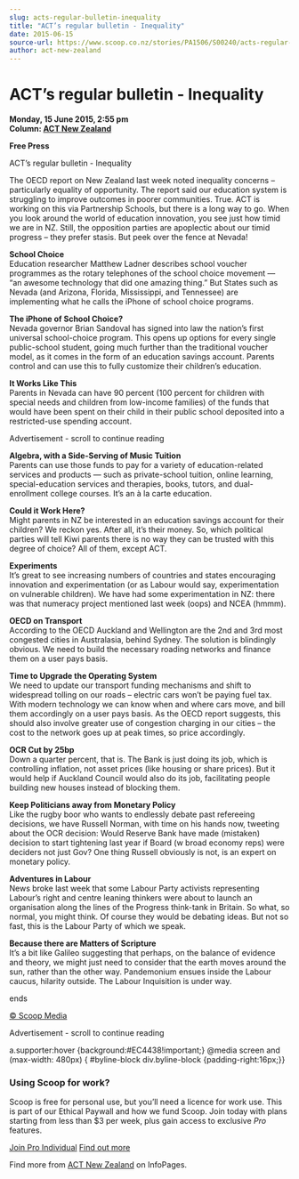 ```yaml
---
slug: acts-regular-bulletin-inequality
title: "ACT’s regular bulletin - Inequality"
date: 2015-06-15
source-url: https://www.scoop.co.nz/stories/PA1506/S00240/acts-regular-bulletin-inequality.htm
author: act-new-zealand
---
```

ACT’s regular bulletin - Inequality
===================================

**Monday, 15 June 2015, 2:55 pm**  
**Column: [ACT New Zealand](https://info.scoop.co.nz/ACT_New_Zealand)**

**Free Press**

ACT’s regular bulletin - Inequality  

  
The OECD report on New Zealand last week noted inequality concerns – particularly equality of opportunity. The report said our education system is struggling to improve outcomes in poorer communities. True. ACT is working on this via Partnership Schools, but there is a long way to go. When you look around the world of education innovation, you see just how timid we are in NZ. Still, the opposition parties are apoplectic about our timid progress – they prefer stasis. But peek over the fence at Nevada!

**School Choice**  
Education researcher Matthew Ladner describes school voucher programmes as the rotary telephones of the school choice movement — “an awesome technology that did one amazing thing.” But States such as Nevada (and Arizona, Florida, Mississippi, and Tennessee) are implementing what he calls the iPhone of school choice programs.

**The iPhone of School Choice?**  
Nevada governor Brian Sandoval has signed into law the nation’s first universal school-choice program. This opens up options for every single public-school student, going much further than the traditional voucher model, as it comes in the form of an education savings account. Parents control and can use this to fully customize their children’s education.

**It Works Like This**  
Parents in Nevada can have 90 percent (100 percent for children with special needs and children from low-income families) of the funds that would have been spent on their child in their public school deposited into a restricted-use spending account.

Advertisement - scroll to continue reading





**Algebra, with a Side-Serving of Music Tuition**  
Parents can use those funds to pay for a variety of education-related services and products — such as private-school tuition, online learning, special-education services and therapies, books, tutors, and dual-enrollment college courses. It’s an à la carte education.

**Could it Work Here?**  
Might parents in NZ be interested in an education savings account for their children? We reckon yes. After all, it’s their money. So, which political parties will tell Kiwi parents there is no way they can be trusted with this degree of choice? All of them, except ACT.

**Experiments**  
It’s great to see increasing numbers of countries and states encouraging innovation and experimentation (or as Labour would say, experimentation on vulnerable children). We have had some experimentation in NZ: there was that numeracy project mentioned last week (oops) and NCEA (hmmm).

**OECD on Transport**  
According to the OECD Auckland and Wellington are the 2nd and 3rd most congested cities in Australasia, behind Sydney. The solution is blindingly obvious. We need to build the necessary roading networks and finance them on a user pays basis.

**Time to Upgrade the Operating System**  
We need to update our transport funding mechanisms and shift to widespread tolling on our roads – electric cars won’t be paying fuel tax. With modern technology we can know when and where cars move, and bill them accordingly on a user pays basis. As the OECD report suggests, this should also involve greater use of congestion charging in our cities – the cost to the network goes up at peak times, so price accordingly.

**OCR Cut by 25bp**  
Down a quarter percent, that is. The Bank is just doing its job, which is controlling inflation, not asset prices (like housing or share prices). But it would help if Auckland Council would also do its job, facilitating people building new houses instead of blocking them.

**Keep Politicians away from Monetary Policy**  
Like the rugby boor who wants to endlessly debate past refereeing decisions, we have Russell Norman, with time on his hands now, tweeting about the OCR decision: Would Reserve Bank have made (mistaken) decision to start tightening last year if Board (w broad economy reps) were deciders not just Gov? One thing Russell obviously is not, is an expert on monetary policy.

**Adventures in Labour**  
News broke last week that some Labour Party activists representing Labour’s right and centre leaning thinkers were about to launch an organisation along the lines of the Progress think-tank in Britain. So what, so normal, you might think. Of course they would be debating ideas. But not so fast, this is the Labour Party of which we speak.

**Because there are Matters of Scripture**  
It’s a bit like Galileo suggesting that perhaps, on the balance of evidence and theory, we might just need to consider that the earth moves around the sun, rather than the other way. Pandemonium ensues inside the Labour caucus, hilarity outside. The Labour Inquisition is under way.

ends

[© Scoop Media](http://www.scoop.co.nz/about/terms.html)  

Advertisement - scroll to continue reading



a.supporter:hover {background:#EC4438!important;} @media screen and (max-width: 480px) { #byline-block div.byline-block {padding-right:16px;}}

### Using Scoop for work?

Scoop is free for personal use, but you’ll need a licence for work use. This is part of our Ethical Paywall and how we fund Scoop. Join today with plans starting from less than $3 per week, plus gain access to exclusive _Pro_ features.  
  
[Join Pro Individual](https://pro.scoop.co.nz/Individual/?from=ProIn24) [Find out more](https://pro.scoop.co.nz/using-scoop-for-work/?from=ProIn24)

Find more from [ACT New Zealand](https://info.scoop.co.nz/ACT_New_Zealand) on InfoPages.